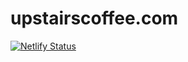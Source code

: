 # upstairscoffee.com

[![Netlify Status](https://api.netlify.com/api/v1/badges/9c187b03-3d9b-4f4d-9a86-99640ef72260/deploy-status)](https://app.netlify.com/sites/upstairscoffee/deploys)
